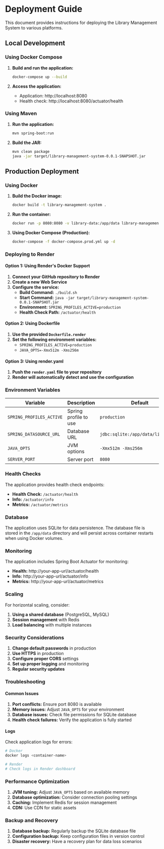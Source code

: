# Deployment Guide

This document provides instructions for deploying the Library Management System to various platforms.

## Local Development

### Using Docker Compose

1. **Build and run the application:**
   ```bash
   docker-compose up --build
   ```

2. **Access the application:**
   - Application: http://localhost:8080
   - Health check: http://localhost:8080/actuator/health

### Using Maven

1. **Run the application:**
   ```bash
   mvn spring-boot:run
   ```

2. **Build the JAR:**
   ```bash
   mvn clean package
   java -jar target/library-management-system-0.0.1-SNAPSHOT.jar
   ```

## Production Deployment

### Using Docker

1. **Build the Docker image:**
   ```bash
   docker build -t library-management-system .
   ```

2. **Run the container:**
   ```bash
   docker run -p 8080:8080 -v library-data:/app/data library-management-system
   ```

3. **Using Docker Compose (Production):**
   ```bash
   docker-compose -f docker-compose.prod.yml up -d
   ```

### Deploying to Render

#### Option 1: Using Render's Docker Support

1. **Connect your GitHub repository to Render**
2. **Create a new Web Service**
3. **Configure the service:**
   - **Build Command:** `./build.sh`
   - **Start Command:** `java -jar target/library-management-system-0.0.1-SNAPSHOT.jar`
   - **Environment:** `SPRING_PROFILES_ACTIVE=production`
   - **Health Check Path:** `/actuator/health`

#### Option 2: Using Dockerfile

1. **Use the provided `Dockerfile.render`**
2. **Set the following environment variables:**
   - `SPRING_PROFILES_ACTIVE=production`
   - `JAVA_OPTS=-Xmx512m -Xms256m`

#### Option 3: Using render.yaml

1. **Push the `render.yaml` file to your repository**
2. **Render will automatically detect and use the configuration**

### Environment Variables

| Variable | Description | Default |
|----------|-------------|---------|
| `SPRING_PROFILES_ACTIVE` | Spring profile to use | `production` |
| `SPRING_DATASOURCE_URL` | Database URL | `jdbc:sqlite:/app/data/library.db` |
| `JAVA_OPTS` | JVM options | `-Xmx512m -Xms256m` |
| `SERVER_PORT` | Server port | `8080` |

### Health Checks

The application provides health check endpoints:

- **Health Check:** `/actuator/health`
- **Info:** `/actuator/info`
- **Metrics:** `/actuator/metrics`

### Database

The application uses SQLite for data persistence. The database file is stored in the `/app/data` directory and will persist across container restarts when using Docker volumes.

### Monitoring

The application includes Spring Boot Actuator for monitoring:

- **Health:** http://your-app-url/actuator/health
- **Info:** http://your-app-url/actuator/info
- **Metrics:** http://your-app-url/actuator/metrics

### Scaling

For horizontal scaling, consider:

1. **Using a shared database** (PostgreSQL, MySQL)
2. **Session management** with Redis
3. **Load balancing** with multiple instances

### Security Considerations

1. **Change default passwords** in production
2. **Use HTTPS** in production
3. **Configure proper CORS** settings
4. **Set up proper logging** and monitoring
5. **Regular security updates**

### Troubleshooting

#### Common Issues

1. **Port conflicts:** Ensure port 8080 is available
2. **Memory issues:** Adjust `JAVA_OPTS` for your environment
3. **Database issues:** Check file permissions for SQLite database
4. **Health check failures:** Verify the application is fully started

#### Logs

Check application logs for errors:

```bash
# Docker
docker logs <container-name>

# Render
# Check logs in Render dashboard
```

### Performance Optimization

1. **JVM tuning:** Adjust `JAVA_OPTS` based on available memory
2. **Database optimization:** Consider connection pooling settings
3. **Caching:** Implement Redis for session management
4. **CDN:** Use CDN for static assets

### Backup and Recovery

1. **Database backup:** Regularly backup the SQLite database file
2. **Configuration backup:** Keep configuration files in version control
3. **Disaster recovery:** Have a recovery plan for data loss scenarios

